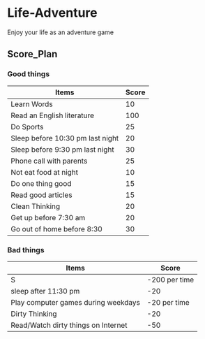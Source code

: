 # Life-Adventure
Enjoy your life as an adventure game

## Score_Plan

### Good things
Items | Score
------|-------
Learn Words | 10
Read an English literature  | 100
Do Sports | 25
Sleep before 10:30 pm last night  | 20
Sleep before 9:30 pm last night | 30
Phone call with parents | 25
Not eat food at night | 10
Do one thing good | 15
Read good articles  | 15
Clean Thinking | 20
Get up before 7:30 am | 20
Go out of home before 8:30 | 30

### Bad things
Items | Score
----- | -----
S | -200 per time
sleep after 11:30 pm | -20
Play computer games during weekdays | -20 per time
Dirty Thinking | -20
Read/Watch dirty things on Internet | -50
